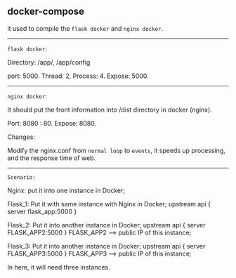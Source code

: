 ## docker-compose

it used to compile the `flask docker` and `nginx docker`.

---
`flask docker`:

Directory: /app/, /app/config

port: 5000. Thread: 2, Process: 4. Expose: 5000.

---
`nginx docker`:

It should put the front information into /dist directory in docker (nginx).

Port: 8080 : 80. Expose: 8080.

Changes: 

Modify the nginx.conf from `normal loop` to `events`, it speeds up processing, and the response time of web.

---
`Scenario:` 

Nginx: put it into one instance in Docker;

Flask\_1: Put it with same instance with Nginx in Docker; upstream api { server flask\_app:5000 }

Flask\_2: Put it into another instance in Docker; upstream api { server FLASK\_APP2:5000 } FLASK\_APP2 --> public IP of this instance;

Flask\_3: Put it into another instance in Docker; upstream api { server FLASK\_APP3:5000 } FLASK\_APP3 --> public IP of this instance;

In here, it will need three instances.
